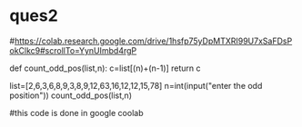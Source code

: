 # ques2

#https://colab.research.google.com/drive/1hsfp75yDpMTXRI99U7xSaFDsPokClkc9#scrollTo=YynUImbd4rgP


def count_odd_pos(list,n):
    c=list[(n)+(n-1)]
    return c

list=[2,6,3,6,8,9,3,8,9,12,63,16,12,12,15,78]
n=int(input("enter the odd position"))
count_odd_pos(list,n)

#this code is done in google coolab
